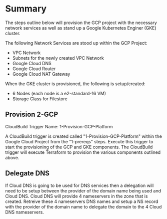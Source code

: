 # Summary
The steps outline below will provision the GCP project with the necessary network services as well as stand up a Google Kubernetes Enginer (GKE) cluster. 

The following Network Services are stood up within the GCP Project:
- VPC Network
- Subnets for the newly created VPC Network
- Google Cloud DNS
- Google Cloud Router
- Google Cloud NAT Gateway

When the GKE cluster is provisioned, the following is setup/created:
- 6 Nodes (each node is a e2-standard-16 VM)
- Storage Class for Filestore

## Provision 2-GCP
CloudBuild Trigger Name: 1-Provision-GCP-Platform

A CloudBuild trigger is created called "1-Provision-GCP-Platform" within the Google Cloud Project from the "1-prereqs" steps. Execute this trigger to start the provisioning of the GCP and GKE components. The CloudBuild trigger will execute Terraform to provision the various components outlined above. 

## Delegate DNS
If Cloud DNS is going to be used for DNS services then a delegation will need to be setup between the provider of the domain name being used and Cloud DNS. Cloud DNS will provide 4 nameservers in the zone that is created. Retreive these 4 nameservers DNS names and setup a NS record with the provider of the domain name to delegate the domain to the 4 Cloud DNS nameservers. 